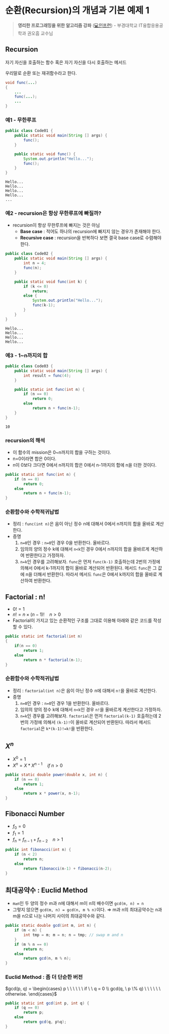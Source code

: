 # 순환(Recursion)의 개념과 기본 예제 1

> **영리한 프로그래밍을 위한 알고리즘 강좌** ([💻인프런](https://www.inflearn.com/course/%EC%95%8C%EA%B3%A0%EB%A6%AC%EC%A6%98-%EA%B0%95%EC%A2%8C)) - 부경대학교 IT융합응용공학과 권오흠 교수님
> 

## Recursion

자기 자신을 호출하는 함수 혹은 자기 자신을 다시 호출하는 메서드

우리말로 순환 또는 재귀함수라고 한다.

```java
void func(...)
{
	...
	func(...);
	...
}
```

### 예1 - 무한루프

```java
public class Code01 {
	public static void main(String [] args) {
		func();
	}

	public static void func() {
		System.out.println("Hello...");
		func();
	}
}
```

```
Hello...
Hello...
Hello...
Hello...
...
```

### 예2 - recursion은 항상 무한루프에 빠질까?

- recursion이 항상 무한루프에 빠지는 것은 아님
    - **Base case** : 적어도 하나의 recursion에 빠지지 않는 경우가 존재해야 한다.
    - **Recursive case** : recursion을 반복하다 보면 결국 base case로 수렴해야 한다.

```java
public class Code02 {
	public static void main(String [] args) {
		int n = 4;
		func(n);
	}

	public static void func(int k) {
		if (k <= 0)
			return;
		else {
			System.out.println("Hello...");
			func(k-1);
		}
	}
}
```

```
Hello...
Hello...
Hello...
Hello...
```

### 예3 - 1~n까지의 합

```java
public class Code03 {
	public static void main(String [] args) {
		int result = func(4);
	}

	public static int func(int n) {
		if (n == 0)
			return 0;
		else
			return n + func(n-1);
	}
}
```

```
10
```

### recursion의 해석

- 이 함수의 mission은 0~n까지의 합을 구하는 것이다.
- n=0이라면 합은 0이다.
- n이 0보다 크다면 0에서 n까지의 합은 0에서 n-1까지의 합에 n을 더한 것이다.

```java
public static int func(int n) {
	if (n == 0)
		return 0;
	else
		return n + func(n-1);
}
```

### 순환함수와 수학적귀납법

- 정리 : `func(int n)`은 음이 아닌 정수 n에 대해서 0에서 n까지의 합을 올바로 계산한다.
- 증명
    1. `n=0`인 경우 : `n=0`인 경우 0을 반환한다. 올바르다.
    2. 임의의 양의 정수 k에 대해서 `n<k`인 경우 0에서 n까지의 합을 올바르게 계산하여 반환한다고 가정하자.
    3. `n=k`인 경우를 고려해보자. `func`은 먼저 `func(k-1)` 호출하는데 2번의 가정에 의해서 0에서 k-1까지의 합이 올바로 계산되어 반환된다. 메서드 `func`은 그 값에 n을 더해서 반환한다. 따라서 메서드 `func`은 0에서 k까지의 합을 올바로 계산하여 반환한다.

## Factorial : n!

- $0! = 1$
- $n! = n \times (n-1)! \ \ \ \ n>0$
- Factorial이 가지고 있는 순환적인 구조를 그대로 이용해 아래와 같은 코드를 작성할 수 있다.

```java
public static int factorial(int n)
{
	if(n == 0)
		return 1;
	else
		return n * factorial(n-1);
}
```

### 순환함수와 수학적귀납법

- 정리 : `factorial(int n)`은 음이 아닌 정수 n에 대해서 `n!`을 올바로 계산한다.
- 증명
    1. `n=0`인 경우 : `n=0`인 경우 1을 반환한다. 올바르다.
    2. 임의의 양의 정수 k에 대해서 `n<k`인 경우 `n!`을 올바르게 계산한다고 가정하자.
    3. `n=k`인 경우를 고려해보자. `factorial`은 먼저 `factorial(k-1)` 호출하는데 2번의 가정에 의해서 `(k-1)!`이 올바로 계산되어 반환된다. 따라서 메서드 `factorial`은 `k*(k-1)!=k!`을 반환한다.

## $X^n$

- $X^0 = 1$
- $X^n = X*X^{n-1} \ \ \ \ if \ n>0$

```java
public static double power(double x, int n) {
	if (n == 0)
		return 1;
	else
		return x * power(x, n-1);
}
```

## Fibonacci Number

- $f_0 = 0$
- $f_1 = 1$
- $f_n = f_{n-1} + f_{n-2} \ \ \ \ n>1$

```java
public int fibonacci(int n) {
	if (n < 2)
		return n;
	else
		return fibonacci(n-1) + fibonacci(n-2);
}
```

## 최대공약수 : Euclid Method

- `m≥n`인 두 양의 정수 m과 n에 대해서 m이 n의 배수이면 `gcd(m, n) = n`
- 그렇지 않으면 `gcd(m, n) = gcd(n, m % n)`이다.
⇒ m과 n의 최대공약수는 n과 m을 n으로 나눈 나머지 사이의 최대공약수와 같다.

```java
public static double gcd(int m, int n) {
	if (m < n) {
		int tmp = m; m = n; n = tmp; // swap m and n
	}
	if (m % n == 0)
		return n;
	else
		return gcd(n, m % n);
}
```

### Euclid Method : 좀 더 단순한 버전

$gcd(p, q) = \begin{cases} p \ \ \ \ \ \ if \ \ q = 0 \\
gcd(q, \ p \% q) \ \ \ \ \ \ otherwise.
\end{cases}$

```java
public static int gcd(int p, int q) {
	if (q == 0)
		return p;
	else
		return gcd(q, p%q);
}
```